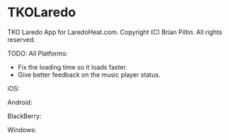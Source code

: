 TKOLaredo
=========

TKO Laredo App for LaredoHeat.com. Copyright (C) Brian Piltin. All rights reserved.

TODO:
All Platforms:
- Fix the loading time so it loads faster.
- Give better feedback on the music player status.

iOS:

Android:

BlackBerry:

Windows:
